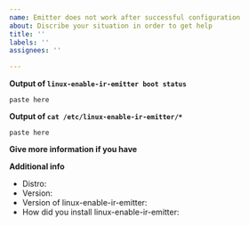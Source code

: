 ```yaml
---
name: Emitter does not work after successful configuration
about: Discribe your situation in order to get help
title: ''
labels: ''
assignees: ''

---
```


<!--- Please look at the wiki before open an issue -->

**Output of `linux-enable-ir-emitter boot status`**
```
paste here
```

**Output of `cat /etc/linux-enable-ir-emitter/*`**
```
paste here
```

**Give more information if you have**
<!-- describe here if you have -->

**Additional info**
 - Distro: 
 - Version: 
 - Version of linux-enable-ir-emitter:
 - How did you install linux-enable-ir-emitter: <!--- rpm, deb, manual build -->